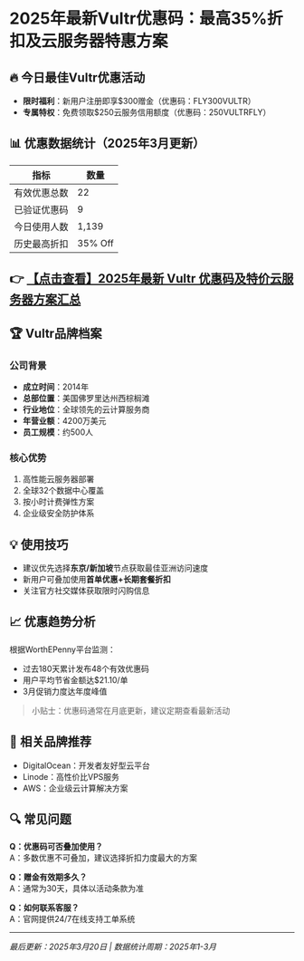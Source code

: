 # 2025年最新Vultr优惠码：最高35%折扣及云服务器特惠方案

## 🔥 今日最佳Vultr优惠活动
- **限时福利**：新用户注册即享$300赠金（优惠码：FLY300VULTR）
- **专属特权**：免费领取$250云服务信用额度（优惠码：250VULTRFLY）

## 📊 优惠数据统计（2025年3月更新）
| 指标 | 数量 |
|------|------|
| 有效优惠总数 | 22 |
| 已验证优惠码 | 9 |
| 今日使用人数 | 1,139 |
| 历史最高折扣 | 35% Off |

## 👉 [【点击查看】2025年最新 Vultr 优惠码及特价云服务器方案汇总](https://bit.ly/VuLtr)

## 🏆 Vultr品牌档案
### 公司背景
- **成立时间**：2014年
- **总部位置**：美国佛罗里达州西棕榈滩
- **行业地位**：全球领先的云计算服务商
- **年营业额**：4200万美元
- **员工规模**：约500人

### 核心优势
1. 高性能云服务器部署
2. 全球32个数据中心覆盖
3. 按小时计费弹性方案
4. 企业级安全防护体系

## 💡 使用技巧
- 建议优先选择**东京/新加坡**节点获取最佳亚洲访问速度
- 新用户可叠加使用**首单优惠+长期套餐折扣**
- 关注官方社交媒体获取限时闪购信息

## 📈 优惠趋势分析
根据WorthEPenny平台监测：
- 过去180天累计发布48个有效优惠码
- 用户平均节省金额达$21.10/单
- 3月促销力度达年度峰值

> 小贴士：优惠码通常在月底更新，建议定期查看最新活动

## 🌟 相关品牌推荐
- DigitalOcean：开发者友好型云平台
- Linode：高性价比VPS服务
- AWS：企业级云计算解决方案

## 🔍 常见问题
**Q：优惠码可否叠加使用？**  
A：多数优惠不可叠加，建议选择折扣力度最大的方案

**Q：赠金有效期多久？**  
A：通常为30天，具体以活动条款为准

**Q：如何联系客服？**  
A：官网提供24/7在线支持工单系统

---
*最后更新：2025年3月20日 | 数据统计周期：2025年1-3月*